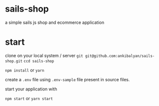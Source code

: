 # sails-shop

a simple sails js shop and ecommerce application

# start

clone on your local system / server
`git git@github.com:ankibalyan/sails-shop.git`
`ccd sails-shop`

`npm install` or `yarn`

create a `.env` file using `.env-sample` file present in source files.

start your application with

`npm start` or `yarn start`

